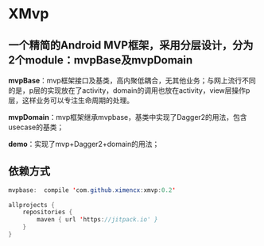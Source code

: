 # XMvp
## 一个精简的Android MVP框架，采用分层设计，分为2个module：mvpBase及mvpDomain

**mvpBase**：mvp框架接口及基类，高内聚低耦合，无其他业务；与网上流行不同的是，p层的实现放在了activity，domain的调用也放在activity，view层操作p层，这样业务可以专注生命周期的处理。

**mvpDomain**：mvp框架继承mvpbase，基类中实现了Dagger2的用法，包含usecase的基类；

**demo**：实现了mvp+Dagger2+domain的用法；

## 依赖方式
```java  
mvpbase:  compile 'com.github.ximencx:xmvp:0.2'
 
allprojects {
    repositories {
        maven { url 'https://jitpack.io' }
    }
}
```